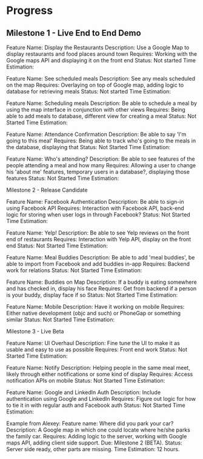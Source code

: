 # Progress #

## Milestone 1 - Live End to End Demo ##

Feature Name: Display the Restaurants
Description: Use a Google Map to display restaurants and food places around town
Requires: Working with the Google maps API and displaying it on the front end
Status: Not started
Time Estimation:

Feature Name: See scheduled meals
Description: See any meals scheduled on the map
Requires: Overlaying on top of Google map, adding logic to database for retrieving meals
Status: Not started
Time Estimation:

Feature Name: Scheduling meals
Description: Be able to schedule a meal by using the map interface in conjunction with other views
Requires: Being able to add meals to database, different view for creating a meal
Status: Not Started
Time Estimation:

Feature Name: Attendance Confirmation
Description: Be able to say 'I'm going to this meal'
Requires: Being able to track who's going to the meals in the database, displaying that
Status: Not Started
Time Estimation:

Feature Name: Who's attending?
Description: Be able to see features of the people attending a meal and how many
Requires: Allowing a user to change his 'about me' features, temporary users in a database?, displaying those features
Status: Not Started
Time Estimation:

Milestone 2 - Release Candidate

Feature Name: Facebook Authentication Description: Be able to sign-in using Facebook API Requires: Interaction with Facebook API, back-end logic for storing when user logs in through Facebook? Status: Not Started Time Estimation:

Feature Name: Yelp! Description: Be able to see Yelp reviews on the front end of restaurants Requires: Interaction with Yelp API, display on the front end Status: Not Started Time Estimation:

Feature Name: Meal Buddies Description: Be able to add 'meal buddies', be able to import from Facebook and add buddies in-app Requires: Backend work for relations Status: Not Started Time Estimation:

Feature Name: Buddies on Map Description: If a buddy is eating somewhere and has checked in, display his face Requires: Get from backend if a person is your buddy, display face if so Status: Not Started Time Estimation:

Feature Name: Mobile Description: Have it working on mobile Requires: Either native development (objc and such) or PhoneGap or something similar Status: Not Started Time Estimation:

Milestone 3 - Live Beta

Feature Name: UI Overhaul Description: Fine tune the UI to make it as usable and easy to use as possible Requires: Front end work Status: Not Started Time Estimation:

Feature Name: Notify Description: Helping people in the same meal meet, likely through either notifications or some kind of display Requires: Access notification APIs on mobile Status: Not Started Time Estimation:

Feature Name: Google and LinkedIn Auth Description: Include authentication using Google and LinkedIn Requires: Figure out logic for how to tie it in with regular auth and Facebook auth Status: Not Started Time Estimation:

Example from Alexey: Feature name: Where did you park your car? Description: A Google map in which one could locate where he/she parks the family car. Requires: Adding logic to the server, working with Google maps API, adding client side support. Due: Milestone 2 (BETA). Status: Server side ready, other parts are missing. Time Estimation: 12 hours.


